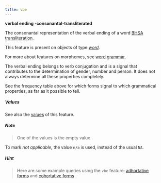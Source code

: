 ```yaml
---
title: vbe
---
```


**verbal ending -consonantal-transliterated**

The consonantal representation of the verbal ending of a word
[BHSA transliteration]({{tfd}}/writing/hebrew.html).

This feature is present on objects of type [*word*](otype.md).

For more about features on morphemes, see [word grammar](../wordgrammar.md).

The verbal ending belongs to verb conjugation and is a signal
that contributes to the determination of gender, number and person.
It does not always determine all these properties completely.

See the frequency table above for which forms signal to which grammatical properties, as far as it possible
to tell.

##### Values

See also the
[values]({{tut}}/cookbook/featureValues.ipynb)
of this feature.

##### Note
> One of the values is the empty value.

To mark *not applicable*, the value `n/a` is used, instead of the usual `NA`.

##### Hint
> Here are some example queries using the `vbe` feature: 
[adhortative forms]({{shebanq}}/hebrew/text?mr=r&qw=q&iid=500)
and
[cohortative forms]({{shebanq}}/hebrew/text?mr=r&qw=q&iid=499) .
